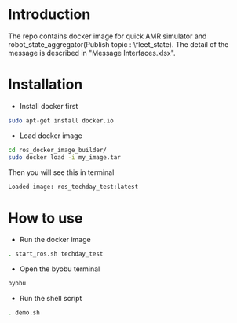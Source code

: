 # Introduction
The repo contains docker image for quick AMR simulator and robot_state_aggregator(Publish topic : \fleet_state). The detail of the message is described in "Message Interfaces.xlsx".

# Installation
* Install docker first
```sh
sudo apt-get install docker.io
```
* Load docker image
```sh
cd ros_docker_image_builder/
sudo docker load -i my_image.tar
```
Then you will see this in terminal
```sh
Loaded image: ros_techday_test:latest
```
# How to use
* Run the docker image
```sh
. start_ros.sh techday_test
```
* Open the byobu terminal
```sh
byobu
```
* Run the shell script
```sh
. demo.sh
```

